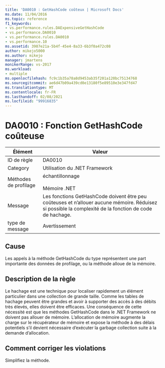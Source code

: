 ```yaml
---
title: 'DA0010 : GetHashCode coûteux | Microsoft Docs'
ms.date: 11/04/2016
ms.topic: reference
f1_keywords:
- vs.performance.rules.DAExpensiveGetHashCode
- vs.performance.DA0010
- vs.performance.rules.DA0010
- vs.performance.10
ms.assetid: 3987e21a-5b4f-45e4-8a33-6b3f0a472c08
author: mikejo5000
ms.author: mikejo
manager: jmartens
monikerRange: vs-2017
ms.workload:
- multiple
ms.openlocfilehash: fc9c1b35a78a8d9453ab35f201a120bc75134768
ms.sourcegitcommit: ae6d47b09a439cd0e13180f5e89510e3e347fd47
ms.translationtype: MT
ms.contentlocale: fr-FR
ms.lasthandoff: 02/08/2021
ms.locfileid: "99916835"
---
```

# <a name="da0010-expensive-gethashcode"></a>DA0010 : Fonction GetHashCode coûteuse

|Élément|Valeur|
|-|-|
|ID de règle|DA0010|
|Category|Utilisation du .NET Framework|
|Méthodes de profilage|échantillonnage<br /><br /> Mémoire .NET|
|Message|Les fonctions GetHashCode doivent être peu coûteuses et n’allouer aucune mémoire. Réduisez si possible la complexité de la fonction de code de hachage.|
|type de message|Avertissement|

## <a name="cause"></a>Cause
 Les appels à la méthode GetHashCode du type représentent une part importante des données de profilage, ou la méthode alloue de la mémoire.

## <a name="rule-description"></a>Description de la règle
 Le hachage est une technique pour localiser rapidement un élément particulier dans une collection de grande taille. Comme les tables de hachage peuvent être grandes et avoir à supporter des accès à des débits très élevés, elles doivent être efficaces. Une conséquence de cette nécessité est que les méthodes GetHashCode dans le .NET Framework ne doivent pas allouer de mémoire. L’allocation de mémoire augmente la charge sur le récupérateur de mémoire et expose la méthode à des délais potentiels s’il devient nécessaire d’exécuter la garbage collection suite à la demande d’allocation.

## <a name="how-to-fix-violations"></a>Comment corriger les violations
 Simplifiez la méthode.
